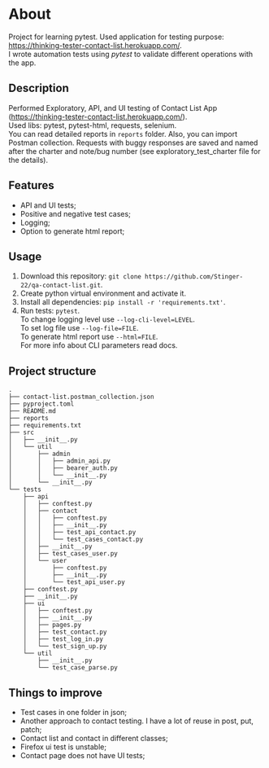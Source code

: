 # About
Project for learning pytest. Used application for testing purpose: https://thinking-tester-contact-list.herokuapp.com/.  
I wrote automation tests using *pytest* to validate different operations with the app.

## Description
Performed Exploratory, API, and UI testing of Contact List App (https://thinking-tester-contact-list.herokuapp.com/).  
Used libs: pytest, pytest-html, requests, selenium.  
You can read detailed reports in `reports` folder. Also, you can import Postman collection. Requests with buggy responses are saved and named after the charter and note/bug number (see exploratory_test_charter file for the details).

## Features
- API and UI tests;
- Positive and negative test cases;
- Logging;
- Option to generate html report;

## Usage
1. Download this repository: `git clone https://github.com/Stinger-22/qa-contact-list.git`.
2. Create python virtual environment and activate it.
3. Install all dependencies: `pip install -r 'requirements.txt'`.
4. Run tests: `pytest`.  
To change logging level use `--log-cli-level=LEVEL`.  
To set log file use `--log-file=FILE`.  
To generate html report use `--html=FILE`.  
For more info about CLI parameters read docs.

## Project structure
```
.
├── contact-list.postman_collection.json
├── pyproject.toml
├── README.md
├── reports
├── requirements.txt
├── src
│   ├── __init__.py
│   └── util
│       ├── admin
│       │   ├── admin_api.py
│       │   ├── bearer_auth.py
│       │   └── __init__.py
│       └── __init__.py
└── tests
    ├── api
    │   ├── conftest.py
    │   ├── contact
    │   │   ├── conftest.py
    │   │   ├── __init__.py
    │   │   ├── test_api_contact.py
    │   │   └── test_cases_contact.py
    │   ├── __init__.py
    │   ├── test_cases_user.py
    │   └── user
    │       ├── conftest.py
    │       ├── __init__.py
    │       └── test_api_user.py
    ├── conftest.py
    ├── __init__.py
    ├── ui
    │   ├── conftest.py
    │   ├── __init__.py
    │   ├── pages.py
    │   ├── test_contact.py
    │   ├── test_log_in.py
    │   └── test_sign_up.py
    └── util
        ├── __init__.py
        └── test_case_parse.py
```

## Things to improve
- Test cases in one folder in json;
- Another approach to contact testing. I have a lot of reuse in post, put, patch;
- Contact list and contact in different classes;
- Firefox ui test is unstable;
- Contact page does not have UI tests;